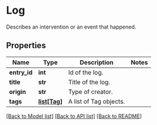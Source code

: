 # Log

Describes an intervention or an event that happened.
## Properties
Name | Type | Description | Notes
------------ | ------------- | ------------- | -------------
**entry_id** | **int** | Id of the log. | 
**title** | **str** | Title of the log. | 
**origin** | **str** | Type of creator. | 
**tags** | [**list[Tag]**](Tag.md) | A list of Tag objects. | 

[[Back to Model list]](../README.md#documentation-for-models) [[Back to API list]](../README.md#documentation-for-api-endpoints) [[Back to README]](../README.md)


